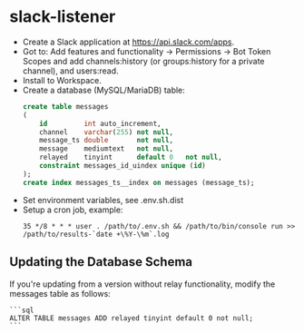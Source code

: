 # slack-listener

- Create a Slack application at https://api.slack.com/apps.
- Got to: Add features and functionality -> Permissions -> Bot Token Scopes and add channels:history (or groups:history for a private channel), and users:read.
- Install to Workspace.
- Create a database (MySQL/MariaDB) table:
    ```sql
    create table messages
    (
        id         int auto_increment,
        channel    varchar(255) not null,
        message_ts double       not null,
        message    mediumtext   not null,
        relayed    tinyint      default 0   not null,
        constraint messages_id_uindex unique (id)
    );
    create index messages_ts__index on messages (message_ts);
    ```
- Set environment variables, see .env.sh.dist
- Setup a cron job, example:
    ```
    35 */8 * * * user . /path/to/.env.sh && /path/to/bin/console run >> /path/to/results-`date +\%Y-\%m`.log
    ```
## Updating the Database Schema

If you're updating from a version without relay functionality, modify the messages table as follows:

    ```sql
    ALTER TABLE messages ADD relayed tinyint default 0 not null;
    ```
